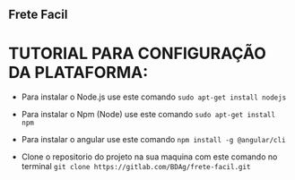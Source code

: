 ## Frete Facil

# TUTORIAL PARA CONFIGURAÇÃO DA PLATAFORMA:

- Para instalar o Node.js use este comando ```sudo apt-get install nodejs```

- Para instalar o Npm (Node) use este comando ```sudo apt-get install npm```

- Para instalar o angular use este comando ```npm install -g @angular/cli```  

- Clone o repositorio do projeto na sua maquina com este comando no terminal ```git clone https://gitlab.com/BDAg/frete-facil.git```
